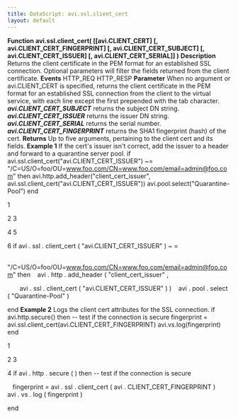 ```yaml
---
title: DataScript: avi.ssl.client_cert
layout: default
---
```

**Function** **avi.ssl.client_cert( [[avi.CLIENT_CERT] [, avi.CLIENT_CERT_FINGERPRINT] [, avi.CLIENT_CERT_SUBJECT] [, avi.CLIENT_CERT_ISSUER] [, avi.CLIENT_CERT_SERIAL]] )** **Description** Returns the client certificate in the PEM format for an established SSL connection. Optional parameters will filter the fields returned from the client certificate. **Events** HTTP_REQ
HTTP_RESP **Parameter** When no argument or avi.CLIENT_CERT is specified, returns the client certificate in the PEM format for an established SSL connection from the client to the virtual service, with each line except the first prepended with the tab character.
***avi.CLIENT_CERT_SUBJECT*** returns the subject DN string.
***avi.CLIENT_CERT_ISSUER*** returns the issuer DN string.
***avi.CLIENT_CERT_SERIAL*** returns the serial number.
***avi.CLIENT_CERT_FINGERPRINT*** returns the SHA1 fingerprint (hash) of the cert. **Returns** Up to five arguments, pertaining to the client cert and its fields. **Example 1** If the cert's issuer isn't correct, add the issuer to a header and forward to a quarantine server pool.
if avi.ssl.client_cert("avi.CLIENT_CERT_ISSUER") ~= "/C=US/O=foo/OU=www.foo.com/CN=www.foo.com/email=admin@foo.com" then avi.http.add_header("client_cert_issuer", avi.ssl.client_cert("avi.CLIENT_CERT_ISSUER")) avi.pool.select("Quarantine-Pool") end

1

2
3

4
5

6 if  avi . ssl . client_cert ( "avi.CLIENT_CERT_ISSUER" )  ~ =

   "/C=US/O=foo/OU=www.foo.com/CN=www.foo.com/email=admin@foo.com"  then
   avi . http . add_header ( "client_cert_issuer" ,

       avi . ssl . client_cert ( "avi.CLIENT_CERT_ISSUER" ) )
   avi . pool . select ( "Quarantine-Pool" )

end **Example 2** Logs the client cert attributes for the SSL connection.
if avi.http.secure() then -- test if the connection is secure fingerprint = avi.ssl.client_cert(avi.CLIENT_CERT_FINGERPRINT) avi.vs.log(fingerprint) end

1

2
3

4 if  avi . http . secure ( )  then  -- test if the connection is secure

   fingerprint  =  avi . ssl . client_cert ( avi . CLIENT_CERT_FINGERPRINT )
   avi . vs . log ( fingerprint )

end